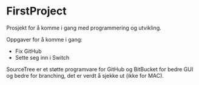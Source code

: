 # FirstProject
Prosjekt for å komme i gang med programmering og utvikling. 

Oppgaver for å komme i gang:
- Fix GitHub
- Sette seg inn i Switch

SourceTree er et støtte programvare for GitHub og BitBucket for bedre GUI og bedre for branching, det er verdt å sjekke ut (ikke for MAC). 
